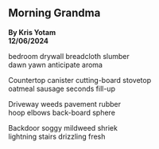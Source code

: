 ## Morning Grandma
**By Kris Yotam**  
**12/06/2024** 

bedroom drywall breadcloth slumber  
dawn yawn anticipate aroma    

Countertop canister cutting-board stovetop  
oatmeal sausage seconds fill-up  

Driveway weeds pavement rubber  
hoop elbows back-board sphere   

Backdoor soggy mildweed shriek  
lightning stairs drizzling fresh  
 
